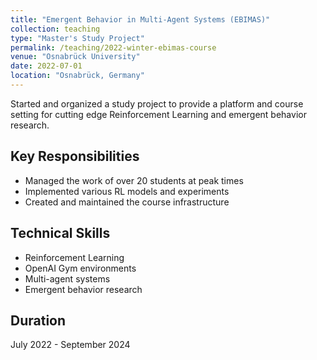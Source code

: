 ```yaml
---
title: "Emergent Behavior in Multi-Agent Systems (EBIMAS)"
collection: teaching
type: "Master's Study Project"
permalink: /teaching/2022-winter-ebimas-course
venue: "Osnabrück University"
date: 2022-07-01
location: "Osnabrück, Germany"
---
```


Started and organized a study project to provide a platform and course setting for cutting edge Reinforcement Learning and emergent behavior research.

## Key Responsibilities

* Managed the work of over 20 students at peak times
* Implemented various RL models and experiments
* Created and maintained the course infrastructure

## Technical Skills

* Reinforcement Learning
* OpenAI Gym environments
* Multi-agent systems
* Emergent behavior research

## Duration

July 2022 - September 2024 